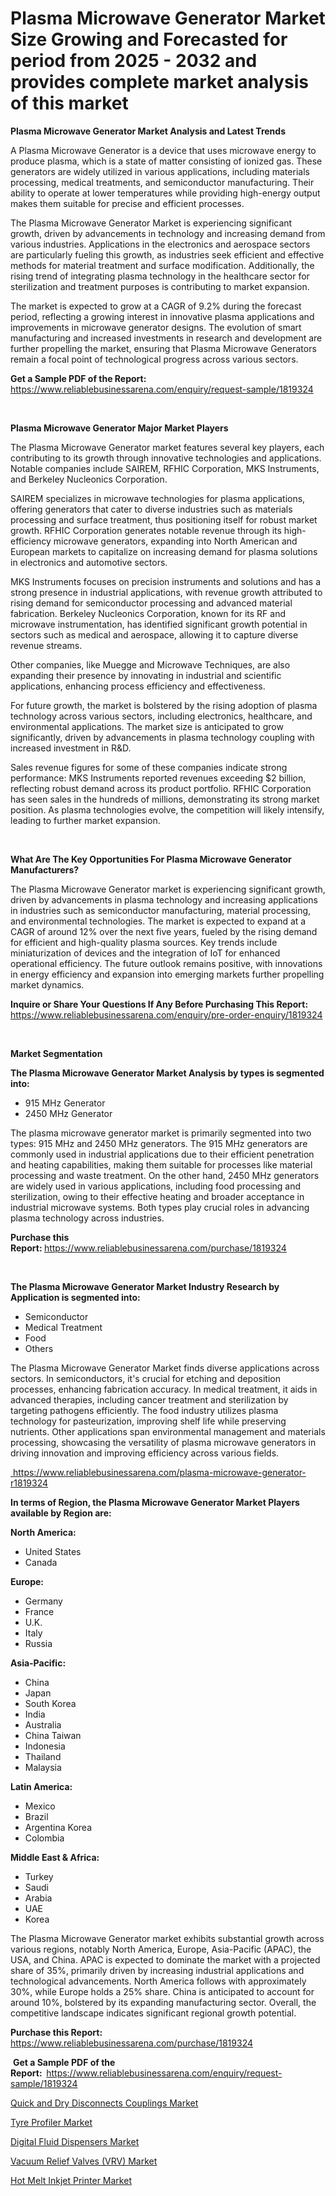 <p><h1>Plasma Microwave Generator Market Size Growing and Forecasted for period from 2025 - 2032 and provides complete market analysis of this market</h1></p><p><strong>Plasma Microwave Generator Market Analysis and Latest Trends</strong></p>
<p><p>A Plasma Microwave Generator is a device that uses microwave energy to produce plasma, which is a state of matter consisting of ionized gas. These generators are widely utilized in various applications, including materials processing, medical treatments, and semiconductor manufacturing. Their ability to operate at lower temperatures while providing high-energy output makes them suitable for precise and efficient processes.</p><p>The Plasma Microwave Generator Market is experiencing significant growth, driven by advancements in technology and increasing demand from various industries. Applications in the electronics and aerospace sectors are particularly fueling this growth, as industries seek efficient and effective methods for material treatment and surface modification. Additionally, the rising trend of integrating plasma technology in the healthcare sector for sterilization and treatment purposes is contributing to market expansion.</p><p>The market is expected to grow at a CAGR of 9.2% during the forecast period, reflecting a growing interest in innovative plasma applications and improvements in microwave generator designs. The evolution of smart manufacturing and increased investments in research and development are further propelling the market, ensuring that Plasma Microwave Generators remain a focal point of technological progress across various sectors.</p></p>
<p><strong>Get a Sample PDF of the Report:&nbsp;</strong> <a href="https://www.reliablebusinessarena.com/enquiry/request-sample/1819324?utm_campaign=2137&utm_medium=2&utm_source=Github&utm_content=ia&utm_term=12042025&utm_id=plasma-microwave-generator">https://www.reliablebusinessarena.com/enquiry/request-sample/1819324</a></p>
<p>&nbsp;</p>
<p><strong>Plasma Microwave Generator Major Market Players</strong></p>
<p><p>The Plasma Microwave Generator market features several key players, each contributing to its growth through innovative technologies and applications. Notable companies include SAIREM, RFHIC Corporation, MKS Instruments, and Berkeley Nucleonics Corporation.</p><p>SAIREM specializes in microwave technologies for plasma applications, offering generators that cater to diverse industries such as materials processing and surface treatment, thus positioning itself for robust market growth. RFHIC Corporation generates notable revenue through its high-efficiency microwave generators, expanding into North American and European markets to capitalize on increasing demand for plasma solutions in electronics and automotive sectors.</p><p>MKS Instruments focuses on precision instruments and solutions and has a strong presence in industrial applications, with revenue growth attributed to rising demand for semiconductor processing and advanced material fabrication. Berkeley Nucleonics Corporation, known for its RF and microwave instrumentation, has identified significant growth potential in sectors such as medical and aerospace, allowing it to capture diverse revenue streams.</p><p>Other companies, like Muegge and Microwave Techniques, are also expanding their presence by innovating in industrial and scientific applications, enhancing process efficiency and effectiveness.</p><p>For future growth, the market is bolstered by the rising adoption of plasma technology across various sectors, including electronics, healthcare, and environmental applications. The market size is anticipated to grow significantly, driven by advancements in plasma technology coupling with increased investment in R&D.</p><p>Sales revenue figures for some of these companies indicate strong performance: MKS Instruments reported revenues exceeding $2 billion, reflecting robust demand across its product portfolio. RFHIC Corporation has seen sales in the hundreds of millions, demonstrating its strong market position. As plasma technologies evolve, the competition will likely intensify, leading to further market expansion.</p></p>
<p>&nbsp;</p>
<p><strong>What Are The Key Opportunities For Plasma Microwave Generator Manufacturers?</strong></p>
<p><p>The Plasma Microwave Generator market is experiencing significant growth, driven by advancements in plasma technology and increasing applications in industries such as semiconductor manufacturing, material processing, and environmental technologies. The market is expected to expand at a CAGR of around 12% over the next five years, fueled by the rising demand for efficient and high-quality plasma sources. Key trends include miniaturization of devices and the integration of IoT for enhanced operational efficiency. The future outlook remains positive, with innovations in energy efficiency and expansion into emerging markets further propelling market dynamics.</p></p>
<p><strong>Inquire or Share Your Questions If Any Before Purchasing This Report:</strong> <a href="https://www.reliablebusinessarena.com/enquiry/pre-order-enquiry/1819324?utm_campaign=2137&utm_medium=2&utm_source=Github&utm_content=ia&utm_term=12042025&utm_id=plasma-microwave-generator">https://www.reliablebusinessarena.com/enquiry/pre-order-enquiry/1819324</a></p>
<p>&nbsp;</p>
<p><strong>Market Segmentation</strong></p>
<p><strong>The Plasma Microwave Generator Market Analysis by types is segmented into:</strong></p>
<p><ul><li>915 MHz Generator</li><li>2450 MHz Generator</li></ul></p>
<p><p>The plasma microwave generator market is primarily segmented into two types: 915 MHz and 2450 MHz generators. The 915 MHz generators are commonly used in industrial applications due to their efficient penetration and heating capabilities, making them suitable for processes like material processing and waste treatment. On the other hand, 2450 MHz generators are widely used in various applications, including food processing and sterilization, owing to their effective heating and broader acceptance in industrial microwave systems. Both types play crucial roles in advancing plasma technology across industries.</p></p>
<p><strong>Purchase this Report:&nbsp;</strong><a href="https://www.reliablebusinessarena.com/purchase/1819324?utm_campaign=2137&utm_medium=2&utm_source=Github&utm_content=ia&utm_term=12042025&utm_id=plasma-microwave-generator">https://www.reliablebusinessarena.com/purchase/1819324</a></p>
<p>&nbsp;</p>
<p><strong>The Plasma Microwave Generator Market Industry Research by Application is segmented into:</strong></p>
<p><ul><li>Semiconductor</li><li>Medical Treatment</li><li>Food</li><li>Others</li></ul></p>
<p><p>The Plasma Microwave Generator Market finds diverse applications across sectors. In semiconductors, it's crucial for etching and deposition processes, enhancing fabrication accuracy. In medical treatment, it aids in advanced therapies, including cancer treatment and sterilization by targeting pathogens efficiently. The food industry utilizes plasma technology for pasteurization, improving shelf life while preserving nutrients. Other applications span environmental management and materials processing, showcasing the versatility of plasma microwave generators in driving innovation and improving efficiency across various fields.</p></p>
<p><a href="https://www.reliablebusinessarena.com/plasma-microwave-generator-r1819324?utm_campaign=2137&utm_medium=2&utm_source=Github&utm_content=ia&utm_term=12042025&utm_id=plasma-microwave-generator">&nbsp;https://www.reliablebusinessarena.com/plasma-microwave-generator-r1819324</a></p>
<p><strong>In terms of Region, the Plasma Microwave Generator Market Players available by Region are:</strong></p>
<p>
    <p> <strong> North America: </strong>
        <ul>
            <li>United States</li>
            <li>Canada</li>
        </ul>
        </p> 
    <p> <strong> Europe: </strong>
        <ul>
            <li>Germany</li>
            <li>France</li>
            <li>U.K.</li>
            <li>Italy</li>
            <li>Russia</li>
        </ul>
        </p> 
    <p> <strong> Asia-Pacific: </strong>
        <ul>
            <li>China</li>
            <li>Japan</li>
            <li>South Korea</li>
            <li>India</li>
            <li>Australia</li>
            <li>China Taiwan</li>
            <li>Indonesia</li>
            <li>Thailand</li>
            <li>Malaysia</li>
        </ul>
        </p> 
    <p> <strong> Latin America: </strong>
        <ul>
            <li>Mexico</li>
            <li>Brazil</li>
            <li>Argentina Korea</li>
            <li>Colombia</li>
        </ul>
        </p> 
    <p> <strong> Middle East & Africa: </strong>
        <ul>
            <li>Turkey</li>
            <li>Saudi</li>
            <li>Arabia</li>
            <li>UAE</li>
            <li>Korea</li>
        </ul>
    </p>
    </p>
<p><p>The Plasma Microwave Generator market exhibits substantial growth across various regions, notably North America, Europe, Asia-Pacific (APAC), the USA, and China. APAC is expected to dominate the market with a projected share of 35%, primarily driven by increasing industrial applications and technological advancements. North America follows with approximately 30%, while Europe holds a 25% share. China is anticipated to account for around 10%, bolstered by its expanding manufacturing sector. Overall, the competitive landscape indicates significant regional growth potential.</p></p>
<p><strong>Purchase this Report: </strong><a href="https://www.reliablebusinessarena.com/purchase/1819324?utm_campaign=2137&utm_medium=2&utm_source=Github&utm_content=ia&utm_term=12042025&utm_id=plasma-microwave-generator">https://www.reliablebusinessarena.com/purchase/1819324</a></p>
<p>&nbsp;<strong>Get a Sample PDF of the Report:&nbsp;&nbsp;</strong><a href="https://www.reliablebusinessarena.com/enquiry/request-sample/1819324?utm_campaign=2137&utm_medium=2&utm_source=Github&utm_content=ia&utm_term=12042025&utm_id=plasma-microwave-generator">https://www.reliablebusinessarena.com/enquiry/request-sample/1819324</a></p>
<p><strong></strong></p>
<p><p><a href="https://github.com/willjis/Market-Research-Report-List-1/blob/main/quick-and-dry-disconnects-couplings-market.md?utm_campaign=2137&utm_medium=2&utm_source=Github&utm_content=ia&utm_term=12042025&utm_id=plasma-microwave-generator">Quick and Dry Disconnects Couplings Market</a></p><p><a href="https://github.com/yoshih12/Market-Research-Report-List-4/blob/main/tyre-profiler-market.md?utm_campaign=2137&utm_medium=2&utm_source=Github&utm_content=ia&utm_term=12042025&utm_id=plasma-microwave-generator">Tyre Profiler Market</a></p><p><a href="https://github.com/castoriffic/Market-Research-Report-List-6/blob/main/digital-fluid-dispensers-market.md?utm_campaign=2137&utm_medium=2&utm_source=Github&utm_content=ia&utm_term=12042025&utm_id=plasma-microwave-generator">Digital Fluid Dispensers Market</a></p><p><a href="https://github.com/mookiesville/Market-Research-Report-List-1/blob/main/vacuum-relief-valves-vrv-market.md?utm_campaign=2137&utm_medium=2&utm_source=Github&utm_content=ia&utm_term=12042025&utm_id=plasma-microwave-generator">Vacuum Relief Valves (VRV) Market</a></p><p><a href="https://github.com/ryanbell8967/Market-Research-Report-List-1/blob/main/hot-melt-inkjet-printer-market.md?utm_campaign=2137&utm_medium=2&utm_source=Github&utm_content=ia&utm_term=12042025&utm_id=plasma-microwave-generator">Hot Melt Inkjet Printer Market</a></p></p>